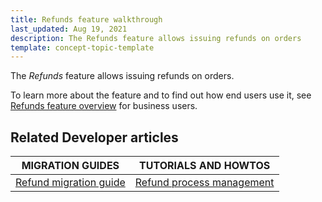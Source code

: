 ```yaml
---
title: Refunds feature walkthrough
last_updated: Aug 19, 2021
description: The Refunds feature allows issuing refunds on orders
template: concept-topic-template
---
```


The _Refunds_ feature allows issuing refunds on orders.


To learn more about the feature and to find out how end users use it, see [Refunds feature overview](/docs/scos/user/features/{{page.version}}/refunds-feature-overview.html) for business users.


## Related Developer articles

| MIGRATION GUIDES | TUTORIALS AND HOWTOS |
|---------|---------|
| [Refund migration guide](https://docs.spryker.com/docs/scos/dev/module-migration-guides/migration-guide-refund.html) | [Refund process management](https://docs.spryker.com/docs/scos/dev/back-end-development/data-manipulation/datapayload-conversion/refund-process-management.html) |
